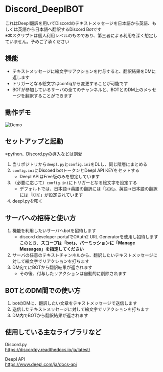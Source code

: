 # Discord_DeeplBOT

これはDeepl翻訳を用いてDiscordのテキストメッセージを日本語から英語、もしくは英語から日本語へ翻訳するDiscord Botです<br>
※本スクリプトは個人利用レベルのものであり、第三者による利用を深く想定していません。予めご了承ください

## 機能
* テキストメッセージに絵文字リアクションを付与すると、翻訳結果をDMに返します
* トリガーとなる絵文字はconfigから変更することが可能です
* BOTが参加しているサーバの全てのチャンネルと、BOTとのDM上のメッセージを翻訳することができます

## 動作デモ
![Demo](https://media.giphy.com/media/v1.Y2lkPTc5MGI3NjExaW0xNmEyMzN4dG1vcmFnOWV1MmhpbG90a3Jtd3duaXpkbGV3dHBqeCZlcD12MV9pbnRlcm5hbF9naWZfYnlfaWQmY3Q9Zw/J7lRlSAEOZFRpkqp1B/giphy.gif)

## セットアップと起動
※python、Discord.pyの導入などは割愛

1. 当リポジトリから`deepl.py`と`config.ini`をDLし、同じ階層にまとめる
1. `config.ini`にDiscoed botトークンとDeepl API KEYをセットする
    * Deepl APIはFree版のみを想定しています
1. （必要に応じて）`config.ini`にトリガーとなる絵文字を設定する
    * デフォルトでは、日本語→英語の翻訳には「🇯🇵」、英語→日本語の翻訳には「🇺🇸」が設定されています
1. deepl.pyを叩く

## サーバへの招待と使い方

1. 機能を利用したいサーバへbotを招待します
    * discord developer portalでOAuth2 URL Generatorを使用し招待します<br>
    このとき、**スコープは「bot」、パーミッションに「Manage Messages」を指定してください**
1. サーバの任意のテキストチャンネルから、翻訳したいテキストメッセージに対して絵文字でリアクションを打ちます
1. DM宛てにBOTから翻訳結果が返されます
    * その後、付与したリアクションは自動的に削除されます

## BOTとのDM間での使い方
1. botのDMに、翻訳したい文章をテキストメッセージで送信します
1. 送信したテキストメッセージに対して絵文字でリアクションを打ちます
1. DM内でBOTから翻訳結果が返されます

## 使用している主なライブラリなど

Discord.py<br>
https://discordpy.readthedocs.io/ja/latest/

Deepl API<br>
https://www.deepl.com/ja/docs-api

